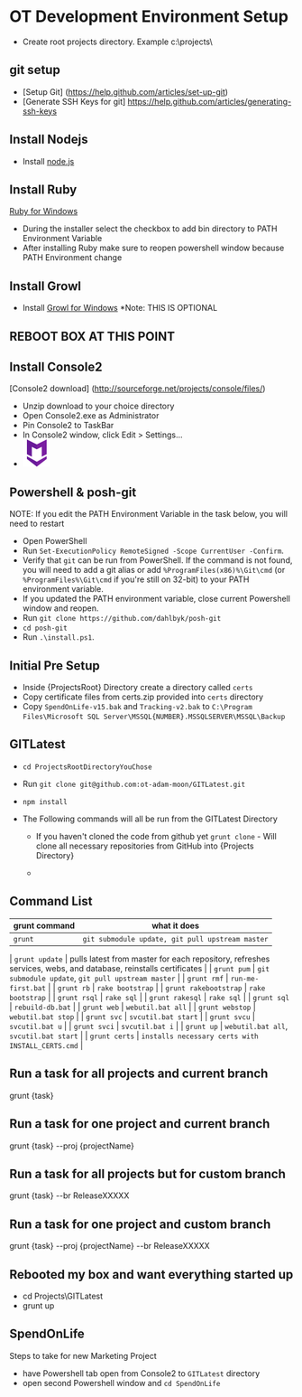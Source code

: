 OT Development Environment Setup
============================

* Create root projects directory. Example c:\projects\

git setup
---------
* [Setup Git] (https://help.github.com/articles/set-up-git)
* [Generate SSH Keys for git] https://help.github.com/articles/generating-ssh-keys

Install Nodejs
--------------
* Install [node.js](http://nodejs.org/)

Install Ruby
------------
[Ruby for Windows](http://rubyinstaller.org/)

* During the installer select the checkbox to add bin directory to PATH Environment Variable
* After installing Ruby make sure to reopen powershell window because PATH Environment change

Install Growl
-------------
* Install [Growl for Windows](http://www.growlforwindows.com/gfw/) *Note: THIS IS OPTIONAL

REBOOT BOX AT THIS POINT
------------------------

Install Console2
----------------

[Console2 download] (http://sourceforge.net/projects/console/files/)

* Unzip download to your choice directory
* Open Console2.exe as Administrator
* Pin Console2 to TaskBar
* In Console2 window, click Edit > Settings...
* ![Add tab for Powershell][logo]

[logo]: https://github.com/adam-p/markdown-here/raw/master/src/common/images/icon48.png "Logo Title Text 2"


Powershell & posh-git
-----------------------------
   NOTE: If you edit the PATH Environment Variable in the task below, you will need to restart 

* Open PowerShell
* Run `Set-ExecutionPolicy RemoteSigned -Scope CurrentUser -Confirm`.
* Verify that `git` can be run from PowerShell.
   If the command is not found, you will need to add a git alias or add `%ProgramFiles(x86)%\Git\cmd`
   (or `%ProgramFiles%\Git\cmd` if you're still on 32-bit) to your PATH environment variable.
* If you updated the PATH environment variable, close current Powershell window and reopen.
* Run `git clone https://github.com/dahlbyk/posh-git`
* `cd posh-git`
* Run `.\install.ps1`.


Initial Pre Setup
-------------
* Inside {ProjectsRoot} Directory create a directory called `certs`
* Copy certificate files from certs.zip provided into `certs` directory
* Copy `SpendOnLife-v15.bak` and `Tracking-v2.bak` to `C:\Program Files\Microsoft SQL Server\MSSQL{NUMBER}.MSSQLSERVER\MSSQL\Backup`


GITLatest
-------------
* `cd ProjectsRootDirectoryYouChose`
* Run `git clone git@github.com:ot-adam-moon/GITLatest.git`
* `npm install`
* The Following commands will all be run from the GITLatest Directory

   * If you haven't cloned the code from github yet
     `grunt clone` - Will clone all necessary repositories from GitHub into {Projects Directory} 
        
   * 
   
Command List
------------

| grunt command | what it does  |
| ------------- |:-------------:|
| `grunt` | `git submodule update, git pull upstream master` |

| `grunt update` | pulls latest from master for each repository, refreshes services, webs, and database, reinstalls certificates |
| `grunt pum` | `git submodule update`, `git pull upstream master` |
| `grunt rmf` | `run-me-first.bat` |
| `grunt rb` | `rake bootstrap` |
| `grunt rakebootstrap` | `rake bootstrap` |
| `grunt rsql` | `rake sql` |
| `grunt rakesql` | `rake sql` |
| `grunt sql` | `rebuild-db.bat` |
| `grunt web` | `webutil.bat all` |
| `grunt webstop` | `webutil.bat stop` |
| `grunt svc` | `svcutil.bat start` |
| `grunt svcu` | `svcutil.bat u` |
| `grunt svci` | `svcutil.bat i` |
| `grunt up` | `webutil.bat all`, `svcutil.bat start` |
| `grunt certs` | `installs necessary certs with INSTALL_CERTS.cmd` |


Run a task for all projects and current branch
----------------------------------------------

 grunt {task}

Run a task for one project and current branch
---------------------------------------------

 grunt {task} --proj {projectName}

Run a task for all projects but for custom branch
-------------------------------------------------

 grunt {task} --br ReleaseXXXXX

Run a task for one project and custom branch
--------------------------------------------

 grunt {task} --proj {projectName} --br ReleaseXXXXX


Rebooted my box and want everything started up
----------------------------------------------
* cd Projects\GITLatest
* grunt up


SpendOnLife
-----------

Steps to take for new Marketing Project

* have Powershell tab open from Console2 to `GITLatest` directory
* open second Powershell window and `cd SpendOnLife`

 



